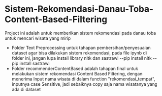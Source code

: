 # Sistem-Rekomendasi-Danau-Toba-Content-Based-Filtering
Project ini adalah untuk memberikan sistem rekomendasi pada danau toba untuk mencari wisata yang mirip

- Folder Text Preprocessing untuk tahapan pembersihan/penyesuaian dataset agar bisa dilakukan sistem rekomendasi, pada file ipynb di folder ini, jangan lupa install library nltk dan sastrawi
--pip install nltk
--pip install sastrawi
- Folder recommenderContentBased adalah tahapan final untuk melakukan sistem rekomendasi Content Based Filtering, dengan menerima Input nama wisata di dalam function "rekomendasi_tempat", inputnya case Sensitive, jadi sebaiknya copy saja nama wisatanya yang ada di dataset
